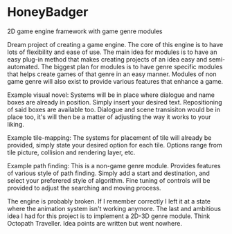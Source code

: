 # HoneyBadger
2D game engine framework with game genre modules

Dream project of creating a game engine.
The core of this engine is to have lots of flexibility and ease of use.
The main idea for modules is to have an easy plug-in method that makes creating projects of an idea easy and semi-automated.
The biggest plan for modules is to have genre specific modules that helps create games of that genre in an easy manner.
Modules of non game genre will also exist to provide various features that enhance a game.

Example visual novel:
Systems will be in place where dialogue and name boxes are already in position. Simply insert your desired text. Repositioning of said boxes are available too.
Dialogue and scene transisiton would be  in place too, it's will then be a matter of adjusting the way it works to your liking.

Example tile-mapping:
The systems for placement of tile will already be provided, simply state your desired option for each tile.
Options range from tile picture, collision and rendering layer, etc.

Example path finding:
This is a non-game genre module. Provides features of various style of path finding.
Simply add a start and destination, and select your preferered style of algorithm.
Fine tuning of controls will be provided to adjust the searching and moving process.

The engine is probably broken. If I remember correctly I left it at a state where the animation system isn't working anymore.
The last and ambitious idea I had for this project is to implement a 2D-3D genre module. Think Octopath Traveller.
Idea points are written but went nowhere.

